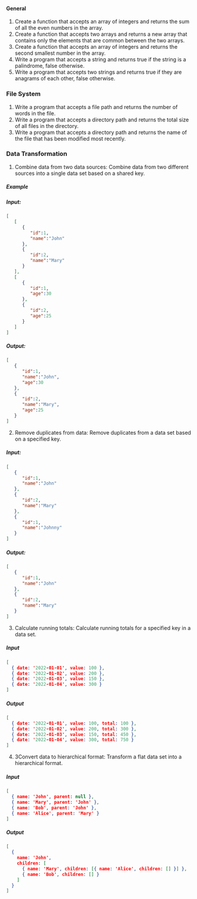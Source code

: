 
#### General
1.  Create a function that accepts an array of integers and returns the sum of all the even numbers in the array.
2. Create a function that accepts two arrays and returns a new array that contains only the elements that are common between the two arrays.
3. Create a function that accepts an array of integers and returns the second smallest number in the array.
4. Write a program that accepts a string and returns true if the string is a palindrome, false otherwise.
5. Write a program that accepts two strings and returns true if they are anagrams of each other, false otherwise.

### File System
1. Write a program that accepts a file path and returns the number of words in the file.
2. Write a program that accepts a directory path and returns the total size of all files in the directory.
3. Write a program that accepts a directory path and returns the name of the file that has been modified most recently.

### Data Transformation

1.  Combine data from two data sources: Combine data from two different sources into a single data set based on a shared key.

#####  Example
#####  Input:

```json
[
   [
      {
         "id":1,
         "name":"John"
      },
      {
         "id":2,
         "name":"Mary"
      }
   ],
   [
      {
         "id":1,
         "age":30
      },
      {
         "id":2,
         "age":25
      }
   ]
]
```

##### Output:
```json
[
   {
      "id":1,
      "name":"John",
      "age":30
   },
   {
      "id":2,
      "name":"Mary",
      "age":25
   }
]
```

2.  Remove duplicates from data: Remove duplicates from a data set based on a specified key.

##### Input:
```json
[
   {
      "id":1,
      "name":"John"
   },
   {
      "id":2,
      "name":"Mary"
   },
   {
      "id":1,
      "name":"Johnny"
   }
]
```

##### Output:
```json
[
   {
      "id":1,
      "name":"John"
   },
   {
      "id":2,
      "name":"Mary"
   }
]
```

3. Calculate running totals: Calculate running totals for a specified key in a data set.

##### Input
```json
[
  { date: '2022-01-01', value: 100 },
  { date: '2022-01-02', value: 200 },
  { date: '2022-01-03', value: 150 },
  { date: '2022-01-04', value: 300 }
]

```
##### Output
```json
[
  { date: '2022-01-01', value: 100, total: 100 },
  { date: '2022-01-02', value: 200, total: 300 },
  { date: '2022-01-03', value: 150, total: 450 },
  { date: '2022-01-04', value: 300, total: 750 }
]
```

4. 3Convert data to hierarchical format: Transform a flat data set into a hierarchical format.

##### Input
```json
[
  { name: 'John', parent: null },
  { name: 'Mary', parent: 'John' },
  { name: 'Bob', parent: 'John' },
  { name: 'Alice', parent: 'Mary' }
]
```
##### Output
```json
[
  {
    name: 'John',
    children: [
      { name: 'Mary', children: [{ name: 'Alice', children: [] }] },
      { name: 'Bob', children: [] }
    ]
  }
]
```